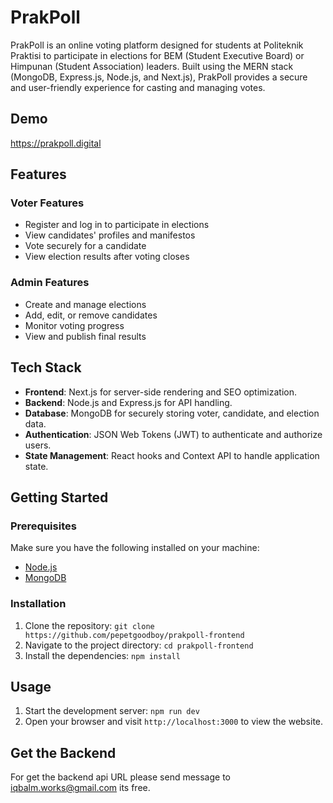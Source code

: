 # PrakPoll

PrakPoll is an online voting platform designed for students at Politeknik Praktisi to participate in elections for BEM (Student Executive Board) or Himpunan (Student Association) leaders. Built using the MERN stack (MongoDB, Express.js, Node.js, and Next.js), PrakPoll provides a secure and user-friendly experience for casting and managing votes.

## Demo

https://prakpoll.digital

## Features

### Voter Features

- Register and log in to participate in elections
- View candidates' profiles and manifestos
- Vote securely for a candidate
- View election results after voting closes

### Admin Features

- Create and manage elections
- Add, edit, or remove candidates
- Monitor voting progress
- View and publish final results

## Tech Stack

- **Frontend**: Next.js for server-side rendering and SEO optimization.
- **Backend**: Node.js and Express.js for API handling.
- **Database**: MongoDB for securely storing voter, candidate, and election data.
- **Authentication**: JSON Web Tokens (JWT) to authenticate and authorize users.
- **State Management**: React hooks and Context API to handle application state.

## Getting Started

### Prerequisites

Make sure you have the following installed on your machine:

- [Node.js](https://nodejs.org/)
- [MongoDB](https://www.mongodb.com/)

### Installation

1. Clone the repository: `git clone https://github.com/pepetgoodboy/prakpoll-frontend`
2. Navigate to the project directory: `cd prakpoll-frontend`
3. Install the dependencies: `npm install`

## Usage

1. Start the development server: `npm run dev`
2. Open your browser and visit `http://localhost:3000` to view the website.

## Get the Backend

For get the backend api URL please send message to iqbalm.works@gmail.com its free.
